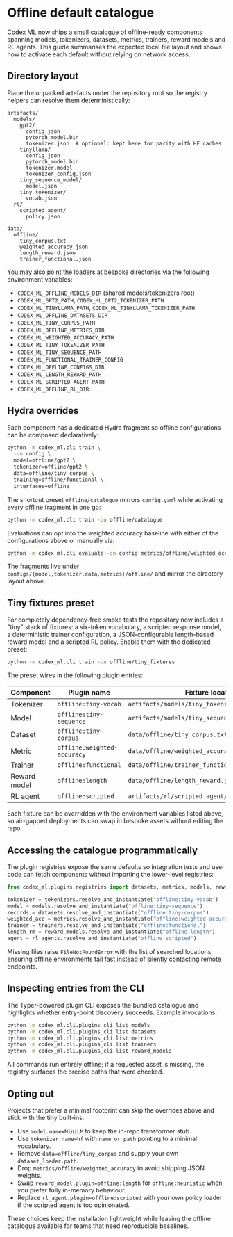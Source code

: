 # Offline default catalogue

Codex ML now ships a small catalogue of offline-ready components spanning
models, tokenizers, datasets, metrics, trainers, reward models and RL agents.
This guide summarises the expected local file layout and shows how to activate
each default without relying on network access.

## Directory layout

Place the unpacked artefacts under the repository root so the registry helpers
can resolve them deterministically:

``` text
artifacts/
  models/
    gpt2/
      config.json
      pytorch_model.bin
      tokenizer.json  # optional: kept here for parity with HF caches
    tinyllama/
      config.json
      pytorch_model.bin
      tokenizer.model
      tokenizer_config.json
    tiny_sequence_model/
      model.json
    tiny_tokenizer/
      vocab.json
  rl/
    scripted_agent/
      policy.json

data/
  offline/
    tiny_corpus.txt
    weighted_accuracy.json
    length_reward.json
    trainer_functional.json
```
You may also point the loaders at bespoke directories via the following
environment variables:

- `CODEX_ML_OFFLINE_MODELS_DIR` (shared models/tokenizers root)
- `CODEX_ML_GPT2_PATH`, `CODEX_ML_GPT2_TOKENIZER_PATH`
- `CODEX_ML_TINYLLAMA_PATH`, `CODEX_ML_TINYLLAMA_TOKENIZER_PATH`
- `CODEX_ML_OFFLINE_DATASETS_DIR`
- `CODEX_ML_TINY_CORPUS_PATH`
- `CODEX_ML_OFFLINE_METRICS_DIR`
- `CODEX_ML_WEIGHTED_ACCURACY_PATH`
- `CODEX_ML_TINY_TOKENIZER_PATH`
- `CODEX_ML_TINY_SEQUENCE_PATH`
- `CODEX_ML_FUNCTIONAL_TRAINER_CONFIG`
- `CODEX_ML_OFFLINE_CONFIGS_DIR`
- `CODEX_ML_LENGTH_REWARD_PATH`
- `CODEX_ML_SCRIPTED_AGENT_PATH`
- `CODEX_ML_OFFLINE_RL_DIR`

## Hydra overrides

Each component has a dedicated Hydra fragment so offline configurations can be
composed declaratively:

```bash
python -m codex_ml.cli train \
  -cn config \
  model=offline/gpt2 \
  tokenizer=offline/gpt2 \
  data=offline/tiny_corpus \
  training=offline/functional \
  interfaces=offline
```
The shortcut preset ``offline/catalogue`` mirrors ``config.yaml`` while
activating every offline fragment in one go:

```bash
python -m codex_ml.cli train -cn offline/catalogue
```
Evaluations can opt into the weighted accuracy baseline with either of the
configurations above or manually via:

```bash
python -m codex_ml.cli evaluate -cn config metrics/offline/weighted_accuracy
```
The fragments live under `configs/{model,tokenizer,data,metrics}/offline/` and
mirror the directory layout above.

## Tiny fixtures preset

For completely dependency-free smoke tests the repository now includes a "tiny"
stack of fixtures: a six-token vocabulary, a scripted response model, a
deterministic trainer configuration, a JSON-configurable length-based reward
model and a scripted RL policy. Enable them with the dedicated preset:

```bash
python -m codex_ml.cli train -cn offline/tiny_fixtures
```
The preset wires in the following plugin entries:

| Component      | Plugin name             | Fixture location |
|----------------|-------------------------|------------------|
| Tokenizer      | `offline:tiny-vocab`    | `artifacts/models/tiny_tokenizer/vocab.json` |
| Model          | `offline:tiny-sequence` | `artifacts/models/tiny_sequence_model/model.json` |
| Dataset        | `offline:tiny-corpus`   | `data/offline/tiny_corpus.txt` |
| Metric         | `offline:weighted-accuracy` | `data/offline/weighted_accuracy.json` |
| Trainer        | `offline:functional`    | `data/offline/trainer_functional.json` |
| Reward model   | `offline:length`        | `data/offline/length_reward.json` |
| RL agent       | `offline:scripted`      | `artifacts/rl/scripted_agent/policy.json` |

Each fixture can be overridden with the environment variables listed above, so
air-gapped deployments can swap in bespoke assets without editing the repo.

## Accessing the catalogue programmatically

The plugin registries expose the same defaults so integration tests and user
code can fetch components without importing the lower-level registries:

```python
from codex_ml.plugins.registries import datasets, metrics, models, reward_models, rl_agents, tokenizers, trainers

tokenizer = tokenizers.resolve_and_instantiate("offline:tiny-vocab")
model = models.resolve_and_instantiate("offline:tiny-sequence")
records = datasets.resolve_and_instantiate("offline:tiny-corpus")
weighted_acc = metrics.resolve_and_instantiate("offline:weighted-accuracy")
trainer = trainers.resolve_and_instantiate("offline:functional")
length_rm = reward_models.resolve_and_instantiate("offline:length")
agent = rl_agents.resolve_and_instantiate("offline:scripted")
```
Missing files raise `FileNotFoundError` with the list of searched locations,
ensuring offline environments fail fast instead of silently contacting remote
endpoints.

## Inspecting entries from the CLI

The Typer-powered plugin CLI exposes the bundled catalogue and highlights
whether entry-point discovery succeeds. Example invocations:

```bash
python -m codex_ml.cli.plugins_cli list models
python -m codex_ml.cli.plugins_cli list datasets
python -m codex_ml.cli.plugins_cli list metrics
python -m codex_ml.cli.plugins_cli list trainers
python -m codex_ml.cli.plugins_cli list reward_models
```
All commands run entirely offline; if a requested asset is missing, the
registry surfaces the precise paths that were checked.

## Opting out

Projects that prefer a minimal footprint can skip the overrides above and stick
with the tiny built-ins:

- Use `model.name=MiniLM` to keep the in-repo transformer stub.
- Use `tokenizer.name=hf` with `name_or_path` pointing to a minimal vocabulary.
- Remove `data=offline/tiny_corpus` and supply your own `dataset_loader.path`.
- Drop `metrics/offline/weighted_accuracy` to avoid shipping JSON weights.
- Swap `reward_model.plugin=offline:length` for `offline:heuristic` when you
  prefer fully in-memory behaviour.
- Replace `rl_agent.plugin=offline:scripted` with your own policy loader if the
  scripted agent is too opinionated.

These choices keep the installation lightweight while leaving the offline
catalogue available for teams that need reproducible baselines.
